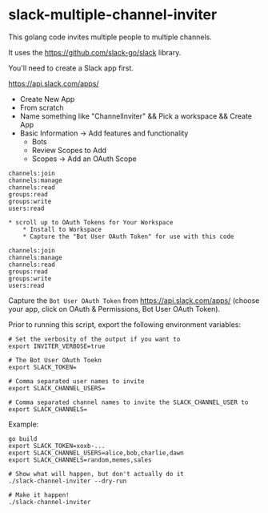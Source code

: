 # slack-multiple-channel-inviter

This golang code invites multiple people to multiple channels.

It uses the https://github.com/slack-go/slack library.

You'll need to create a Slack app first.

https://api.slack.com/apps/

* Create New App
* From scratch
* Name something like "ChannelInviter" && Pick a workspace && Create App
* Basic Information -> Add features and functionality
	* Bots
	* Review Scopes to Add
	* Scopes -> Add an OAuth Scope

```
channels:join
channels:manage
channels:read
groups:read
groups:write
users:read
```

	* scroll up to OAuth Tokens for Your Workspace
		* Install to Workspace
		* Capture the "Bot User OAuth Token" for use with this code




```
channels:join
channels:manage
channels:read
groups:read
groups:write
users:read
```

Capture the `Bot User OAuth Token` from https://api.slack.com/apps/ (choose your app, click on OAuth & Permissions, Bot User OAuth Token).

Prior to running this script, export the following environment variables:

```
# Set the verbosity of the output if you want to
export INVITER_VERBOSE=true

# The Bot User OAuth Toekn
export SLACK_TOKEN=

# Comma separated user names to invite
export SLACK_CHANNEL_USERS=

# Comma separated channel names to invite the SLACK_CHANNEL_USER to
export SLACK_CHANNELS=
```

Example:

```
go build
export SLACK_TOKEN=xoxb-...
export SLACK_CHANNEL_USERS=alice,bob,charlie,dawn
export SLACK_CHANNELS=random,memes,sales

# Show what will happen, but don't actually do it
./slack-channel-inviter --dry-run

# Make it happen!
./slack-channel-inviter
```
